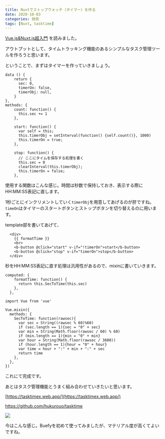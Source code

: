```yaml
---
title: Nuxtでストップウォッチ（タイマー）を作る
date: 2020-10-03
categories: 技術
tags: [Nuxt, tasktime]
---
```




[Vue.js&Nuxt.js超入門](https://www.amazon.co.jp/dp/B07X6F1C2P/ref=dp-kindle-redirect?_encoding=UTF8&btkr=1) を読みました。

アウトプットとして、タイムトラッキング機能のあるシンプルなタスク管理ツールを作ろうと思います。

ということで、まずはタイマーを作っていきましょう。

```js{1,3-5}[pages/index.vue]
data () {
    return {
      sec: 0,
      timerOn: false,
      timerObj: null,
    }
},
methods: {
    count: function() {
      this.sec += 1
    },

    start: function() {
      var self = this;
      this.timerObj = setInterval(function() {self.count()}, 1000)
      this.timerOn = true; 
    },

    stop: function() {
      // ここにタイムを保存する処理を書く
      this.sec = 0
      clearInterval(this.timerObj);
      this.timerOn = false; 
    },
```

使用する関数はこんな感じ。時間は秒数で保持しておき、表示する際にHH:MM:SS表記に直します。

1秒ごとにインクリメントしていく`timerObj`を用意してあげるのが肝ですね。`timeOn`はタイマーのスタートボタンとストップボタンを切り替えるのに用います。

template部を書いてあげて、

```js{1,3-5}[pages/index.vue]
  <div>
    {{ formatTime }}
    <br>
    <b-button @click="start" v-if="!timerOn">start</b-button>
    <b-button @click="stop" v-if="timerOn">stop</b-button>
  </div>
```

秒をHH:MM:SS表記に直す処理は汎用性があるので、mixinに書いていきます。

```js{1,3-5}[pages/index.vue]
computed: {
    formatTime: function() {
      return this.SecToTime(this.sec)
    },
  },
```

```js{1,3-5}[plugins/mixin-common-methods.js]
import Vue from 'vue'

Vue.mixin({
  methods: {
    SecToTime: function(rawsec){
      var sec = String((rawsec % 60)%60)
      if (sec.length == 1){sec = "0" + sec}
      var min = String(Math.floor(rawsec / 60) % 60)
      if (min.length == 1){min = "0" + min}
      var hour = String(Math.floor(rawsec / 3600))
      if (hour.length == 1){hour = "0" + hour}
      var time = hour + ":" + min + ":" + sec
      return time
    },
  },
})
```

これにて完成です。

あとはタスク管理機能とうまく組み合わせていきたいと思います。

[https://tasktimex.web.app/](https://tasktimex.web.app/)

https://github.com/hukurouo/tasktime

![](https://firebasestorage.googleapis.com/v0/b/hukurouo.appspot.com/o/image%2Frapture_20201003210948.png?alt=media&token=b4e76ac4-2ae5-4b98-81b7-ca473b37adbd)

今はこんな感じ。Buefyを初めて使ってみましたが、マテリアル度が高くてよいですね。